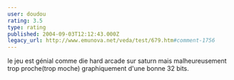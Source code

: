 ```yaml
---
user: doudou
rating: 3.5
type: rating
published: 2004-09-03T12:12:43.000Z
legacy_url: http://www.emunova.net/veda/test/679.htm#comment-1756
---
```

le jeu est génial comme die hard arcade sur saturn mais malheureusement trop proche(trop moche) graphiquement d'une bonne 32 bits.